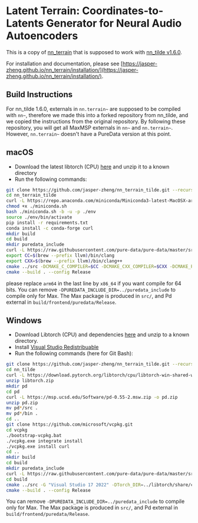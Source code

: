 # Latent Terrain: Coordinates-to-Latents Generator for Neural Audio Autoencoders

This is a copy of [nn_terrain](https://github.com/jasper-zheng/nn_terrain) that is supposed to work with [nn_tilde v1.6.0](https://github.com/acids-ircam/nn_tilde).  

For installation and documentation, please see [https://jasper-zheng.github.io/nn_terrain/installation/](https://jasper-zheng.github.io/nn_terrain/installation/).

## Build Instructions  

For nn_tilde 1.6.0, externals in `nn.terrain~` are supposed to be compiled with `nn~`, therefore we made this into a forked repository from nn_tilde, and we copied the instructions from the original repository. By following these repository, you will get all MaxMSP externals in `nn~` and `nn.terrain~`. However, `nn.terrain~` doesn't have a PureData version at this point.

## macOS

- Download the latest libtorch (CPU) [here](https://pytorch.org/get-started/locally/) and unzip it to a known directory
- Run the following commands:

```bash
git clone https://github.com/jasper-zheng/nn_terrain_tilde.git --recurse-submodules
cd nn_terrain_tilde
curl -L https://repo.anaconda.com/miniconda/Miniconda3-latest-MacOSX-arm64.sh > miniconda.sh
chmod +x ./miniconda.sh
bash ./miniconda.sh -b -u -p ./env
source ./env/bin/activate
pip install -r requirements.txt
conda install -c conda-forge curl
mkdir build
cd build
mkdir puredata_include
curl -L https://raw.githubusercontent.com/pure-data/pure-data/master/src/m_pd.h -o puredata_include/m_pd.h
export CC=$(brew --prefix llvm)/bin/clang
export CXX=$(brew --prefix llvm)/bin/clang++
cmake ../src -DCMAKE_C_COMPILER=$CC -DCMAKE_CXX_COMPILER=$CXX -DCMAKE_PREFIX_PATH=../env/lib/python3.12/site-packages/torch -DCMAKE_BUILD_TYPE=Release -DPUREDATA_INCLUDE_DIR=../puredata_include -DCMAKE_OSX_ARCHITECTURES=arm64
cmake --build . --config Release
```
please replace `arm64` in the last line by `x86_64` if you want compile for 64 bits. You can remove `-DPUREDATA_INCLUDE_DIR=../puredata_include` to compile only for Max. The Max package is produced in `src/`,  and Pd external in `build/frontend/puredata/Release`.


## Windows

- Download Libtorch (CPU) and dependencies [here](https://pytorch.org/get-started/locally/) and unzip to a known directory.
- Install [Visual Studio Redistribuable](https://learn.microsoft.com/fr-fr/cpp/windows/latest-supported-vc-redist?view=msvc-170) 
- Run the following commands (here for Git Bash):
```bash
git clone https://github.com/jasper-zheng/nn_terrain_tilde.git --recurse-submodules
cd nn_tilde
curl -L https://download.pytorch.org/libtorch/cpu/libtorch-win-shared-with-deps-2.6.0%2Bcpu.zip > "libtorch.zip"
unzip libtorch.zip
mkdir pd
cd pd
curl -L https://msp.ucsd.edu/Software/pd-0.55-2.msw.zip -o pd.zip
unzip pd.zip
mv pd*/src .
mv pd*/bin .
cd ..
git clone https://github.com/microsoft/vcpkg.git
cd vcpkg 
./bootstrap-vcpkg.bat
./vcpkg.exe integrate install
./vcpkg.exe install curl
cd ..
mkdir build
cd build
mkdir puredata_include
curl -L https://raw.githubusercontent.com/pure-data/pure-data/master/src/m_pd.h -o puredata_include/m_pd.h
cd build
cmake ../src -G "Visual Studio 17 2022" -DTorch_DIR=../libtorch/share/cmake/Torch -DPUREDATA_INCLUDE_DIR=../pd/src -DPUREDATA_BIN_DIR=../pd/bin -A x64
cmake --build . --config Release
```
You can remove `-DPUREDATA_INCLUDE_DIR=../puredata_include` to compile only for Max. The Max package is produced in `src/`,  and Pd external in `build/frontend/puredata/Release`.
